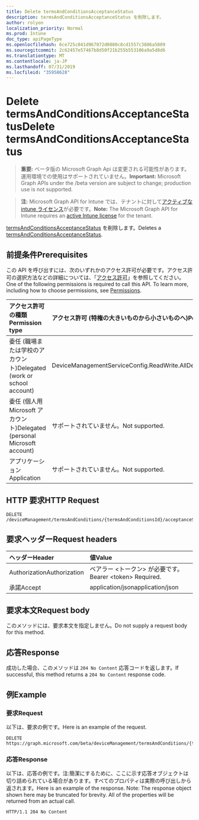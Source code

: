 ```yaml
---
title: Delete termsAndConditionsAcceptanceStatus
description: termsAndConditionsAcceptanceStatus を削除します。
author: rolyon
localization_priority: Normal
ms.prod: Intune
doc_type: apiPageType
ms.openlocfilehash: 6ce725c041d967072d0880c8cd1557c3886a5809
ms.sourcegitcommit: 2c62457e57467b8d50f21b255b553106a9a5d8d6
ms.translationtype: MT
ms.contentlocale: ja-JP
ms.lasthandoff: 07/31/2019
ms.locfileid: "35958628"
---
```

# <a name="delete-termsandconditionsacceptancestatus"></a><span data-ttu-id="4737c-103">Delete termsAndConditionsAcceptanceStatus</span><span class="sxs-lookup"><span data-stu-id="4737c-103">Delete termsAndConditionsAcceptanceStatus</span></span>

> <span data-ttu-id="4737c-104">**重要:** ベータ版の Microsoft Graph Api は変更される可能性があります。運用環境での使用はサポートされていません。</span><span class="sxs-lookup"><span data-stu-id="4737c-104">**Important:** Microsoft Graph APIs under the /beta version are subject to change; production use is not supported.</span></span>

> <span data-ttu-id="4737c-105">**注:** Microsoft Graph API for Intune では、テナントに対して[アクティブな intune ライセンス](https://go.microsoft.com/fwlink/?linkid=839381)が必要です。</span><span class="sxs-lookup"><span data-stu-id="4737c-105">**Note:** The Microsoft Graph API for Intune requires an [active Intune license](https://go.microsoft.com/fwlink/?linkid=839381) for the tenant.</span></span>

<span data-ttu-id="4737c-106">[termsAndConditionsAcceptanceStatus](../resources/intune-companyterms-termsandconditionsacceptancestatus.md) を削除します。</span><span class="sxs-lookup"><span data-stu-id="4737c-106">Deletes a [termsAndConditionsAcceptanceStatus](../resources/intune-companyterms-termsandconditionsacceptancestatus.md).</span></span>

## <a name="prerequisites"></a><span data-ttu-id="4737c-107">前提条件</span><span class="sxs-lookup"><span data-stu-id="4737c-107">Prerequisites</span></span>
<span data-ttu-id="4737c-p101">この API を呼び出すには、次のいずれかのアクセス許可が必要です。アクセス許可の選択方法などの詳細については、「[アクセス許可](/graph/permissions-reference)」を参照してください。</span><span class="sxs-lookup"><span data-stu-id="4737c-p101">One of the following permissions is required to call this API. To learn more, including how to choose permissions, see [Permissions](/graph/permissions-reference).</span></span>

|<span data-ttu-id="4737c-110">アクセス許可の種類</span><span class="sxs-lookup"><span data-stu-id="4737c-110">Permission type</span></span>|<span data-ttu-id="4737c-111">アクセス許可 (特権の大きいものから小さいものへ)</span><span class="sxs-lookup"><span data-stu-id="4737c-111">Permissions (from most to least privileged)</span></span>|
|:---|:---|
|<span data-ttu-id="4737c-112">委任 (職場または学校のアカウント)</span><span class="sxs-lookup"><span data-stu-id="4737c-112">Delegated (work or school account)</span></span>|<span data-ttu-id="4737c-113">DeviceManagementServiceConfig.ReadWrite.All</span><span class="sxs-lookup"><span data-stu-id="4737c-113">DeviceManagementServiceConfig.ReadWrite.All</span></span>|
|<span data-ttu-id="4737c-114">委任 (個人用 Microsoft アカウント)</span><span class="sxs-lookup"><span data-stu-id="4737c-114">Delegated (personal Microsoft account)</span></span>|<span data-ttu-id="4737c-115">サポートされていません。</span><span class="sxs-lookup"><span data-stu-id="4737c-115">Not supported.</span></span>|
|<span data-ttu-id="4737c-116">アプリケーション</span><span class="sxs-lookup"><span data-stu-id="4737c-116">Application</span></span>|<span data-ttu-id="4737c-117">サポートされていません。</span><span class="sxs-lookup"><span data-stu-id="4737c-117">Not supported.</span></span>|

## <a name="http-request"></a><span data-ttu-id="4737c-118">HTTP 要求</span><span class="sxs-lookup"><span data-stu-id="4737c-118">HTTP Request</span></span>
<!-- {
  "blockType": "ignored"
}
-->
``` http
DELETE /deviceManagement/termsAndConditions/{termsAndConditionsId}/acceptanceStatuses/{termsAndConditionsAcceptanceStatusId}
```

## <a name="request-headers"></a><span data-ttu-id="4737c-119">要求ヘッダー</span><span class="sxs-lookup"><span data-stu-id="4737c-119">Request headers</span></span>
|<span data-ttu-id="4737c-120">ヘッダー</span><span class="sxs-lookup"><span data-stu-id="4737c-120">Header</span></span>|<span data-ttu-id="4737c-121">値</span><span class="sxs-lookup"><span data-stu-id="4737c-121">Value</span></span>|
|:---|:---|
|<span data-ttu-id="4737c-122">Authorization</span><span class="sxs-lookup"><span data-stu-id="4737c-122">Authorization</span></span>|<span data-ttu-id="4737c-123">ベアラー &lt;トークン&gt; が必要です。</span><span class="sxs-lookup"><span data-stu-id="4737c-123">Bearer &lt;token&gt; Required.</span></span>|
|<span data-ttu-id="4737c-124">承諾</span><span class="sxs-lookup"><span data-stu-id="4737c-124">Accept</span></span>|<span data-ttu-id="4737c-125">application/json</span><span class="sxs-lookup"><span data-stu-id="4737c-125">application/json</span></span>|

## <a name="request-body"></a><span data-ttu-id="4737c-126">要求本文</span><span class="sxs-lookup"><span data-stu-id="4737c-126">Request body</span></span>
<span data-ttu-id="4737c-127">このメソッドには、要求本文を指定しません。</span><span class="sxs-lookup"><span data-stu-id="4737c-127">Do not supply a request body for this method.</span></span>

## <a name="response"></a><span data-ttu-id="4737c-128">応答</span><span class="sxs-lookup"><span data-stu-id="4737c-128">Response</span></span>
<span data-ttu-id="4737c-129">成功した場合、このメソッドは `204 No Content` 応答コードを返します。</span><span class="sxs-lookup"><span data-stu-id="4737c-129">If successful, this method returns a `204 No Content` response code.</span></span>

## <a name="example"></a><span data-ttu-id="4737c-130">例</span><span class="sxs-lookup"><span data-stu-id="4737c-130">Example</span></span>

### <a name="request"></a><span data-ttu-id="4737c-131">要求</span><span class="sxs-lookup"><span data-stu-id="4737c-131">Request</span></span>
<span data-ttu-id="4737c-132">以下は、要求の例です。</span><span class="sxs-lookup"><span data-stu-id="4737c-132">Here is an example of the request.</span></span>
``` http
DELETE https://graph.microsoft.com/beta/deviceManagement/termsAndConditions/{termsAndConditionsId}/acceptanceStatuses/{termsAndConditionsAcceptanceStatusId}
```

### <a name="response"></a><span data-ttu-id="4737c-133">応答</span><span class="sxs-lookup"><span data-stu-id="4737c-133">Response</span></span>
<span data-ttu-id="4737c-p102">以下は、応答の例です。注:簡潔にするために、ここに示す応答オブジェクトは切り詰められている場合があります。すべてのプロパティは実際の呼び出しから返されます。</span><span class="sxs-lookup"><span data-stu-id="4737c-p102">Here is an example of the response. Note: The response object shown here may be truncated for brevity. All of the properties will be returned from an actual call.</span></span>
``` http
HTTP/1.1 204 No Content
```





